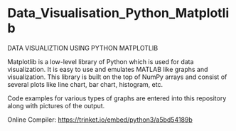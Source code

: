# Data_Visualisation_Python_Matplotlib
DATA VISUALIZTION USING PYTHON MATPLOTLIB 

Matplotlib is a low-level library of Python which is used for data visualization. 
It is easy to use and emulates MATLAB like graphs and visualization. This library is built on the top of NumPy arrays and consist of several plots like line chart, bar chart, histogram, etc. 

Code examples for various types of graphs are entered into this repository along with pictures of the output.

Online Compiler: https://trinket.io/embed/python3/a5bd54189b
